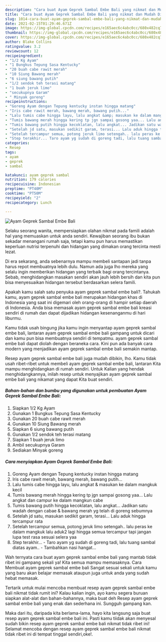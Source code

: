 ```yaml
---
description: "Cara buat Ayam Geprek Sambal Embe Bali yang nikmat dan Mudah Dibuat"
title: "Cara buat Ayam Geprek Sambal Embe Bali yang nikmat dan Mudah Dibuat"
slug: 1014-cara-buat-ayam-geprek-sambal-embe-bali-yang-nikmat-dan-mudah-dibuat
date: 2021-02-15T01:29:46.671Z
image: https://img-global.cpcdn.com/recipes/e165aec6c4abc0cc/680x482cq70/ayam-geprek-sambal-embe-bali-foto-resep-utama.jpg
thumbnail: https://img-global.cpcdn.com/recipes/e165aec6c4abc0cc/680x482cq70/ayam-geprek-sambal-embe-bali-foto-resep-utama.jpg
cover: https://img-global.cpcdn.com/recipes/e165aec6c4abc0cc/680x482cq70/ayam-geprek-sambal-embe-bali-foto-resep-utama.jpg
author: Blake Collins
ratingvalue: 3.2
reviewcount: 12
recipeingredient:
- "1/2 Kg Ayam"
- "1 Bungkus Tepung Sasa Kentucky"
- "20 buah cabe rawit merah"
- "10 Siung Bawang merah"
- "6 siung bawang putih"
- "1/2 sendok teh terasi matang"
- "1 buah jeruk limo"
- "secukupnya Garam"
- " Minyak goreng"
recipeinstructions:
- "Goreng Ayam dengan Tepung kentucky instan hingga matang"
- "Iris cabe rawit merah, bawang merah, bawang putih..."
- "Lalu tumis cabe hingga layu, lalu angkat &amp; masukan ke dalam mangkuk kecil"
- "Tumis bawang merah hingga kering tp jgn sampai gosong yaa... Lalu angkat dan campur ke dalam mangkun cabe"
- "Tumis bawang putih hingga kecoklatan, lalu angkat... Jadikan satu wadah dengan cabae &amp; bawang merah yg telah di goreng sebumnya"
- "Setelah jd satu, masukan sedikit garam, terasi... Lalu aduk hingga tercampur rata"
- "Setelah tercampur semua, potong jeruk limo setengah.. lalu peras ke dalam mangkuk lalu aduk2 lagi hingga semua tercampur tapi jangan lupa test rasa sesuai selera yaa"
- "Step terakhir... Taro ayam yg sudah di goreng tadi, lalu tuang sambal diatas ayam.. Tambahkan nasi hangat..."
categories:
- Resep
tags:
- ayam
- geprek
- sambal

katakunci: ayam geprek sambal 
nutrition: 179 calories
recipecuisine: Indonesian
preptime: "PT40M"
cooktime: "PT50M"
recipeyield: "2"
recipecategory: Lunch

---
```



![Ayam Geprek Sambal Embe Bali](https://img-global.cpcdn.com/recipes/e165aec6c4abc0cc/680x482cq70/ayam-geprek-sambal-embe-bali-foto-resep-utama.jpg)

Selaku seorang wanita, mempersiapkan olahan nikmat pada famili adalah hal yang memuaskan untuk anda sendiri. Kewajiban seorang ibu bukan sekadar menangani rumah saja, tetapi kamu pun harus memastikan keperluan nutrisi terpenuhi dan hidangan yang dimakan orang tercinta mesti lezat.

Di era  sekarang, anda sebenarnya mampu membeli santapan jadi tanpa harus repot membuatnya lebih dulu. Namun ada juga lho mereka yang selalu ingin memberikan hidangan yang terbaik bagi orang tercintanya. Sebab, menghidangkan masakan sendiri akan jauh lebih bersih dan kita pun bisa menyesuaikan hidangan tersebut berdasarkan selera famili. 



Apakah kamu salah satu penyuka ayam geprek sambal embe bali?. Tahukah kamu, ayam geprek sambal embe bali merupakan hidangan khas di Indonesia yang saat ini digemari oleh orang-orang di hampir setiap daerah di Indonesia. Anda bisa memasak ayam geprek sambal embe bali kreasi sendiri di rumah dan dapat dijadikan hidangan kesenanganmu di hari liburmu.

Kamu tidak usah bingung jika kamu ingin menyantap ayam geprek sambal embe bali, lantaran ayam geprek sambal embe bali gampang untuk dicari dan kamu pun bisa membuatnya sendiri di tempatmu. ayam geprek sambal embe bali dapat diolah dengan beraneka cara. Kini pun ada banyak cara modern yang menjadikan ayam geprek sambal embe bali semakin mantap.

Resep ayam geprek sambal embe bali juga mudah dibikin, lho. Kamu tidak usah ribet-ribet untuk membeli ayam geprek sambal embe bali, lantaran Kita mampu menghidangkan di rumah sendiri. Untuk Kalian yang hendak menghidangkannya, inilah resep untuk menyajikan ayam geprek sambal embe bali yang nikamat yang dapat Kita buat sendiri.

<!--inarticleads1-->

##### Bahan-bahan dan bumbu yang digunakan untuk pembuatan Ayam Geprek Sambal Embe Bali:

1. Siapkan 1/2 Kg Ayam
1. Gunakan 1 Bungkus Tepung Sasa Kentucky
1. Gunakan 20 buah cabe rawit merah
1. Gunakan 10 Siung Bawang merah
1. Siapkan 6 siung bawang putih
1. Gunakan 1/2 sendok teh terasi matang
1. Siapkan 1 buah jeruk limo
1. Ambil secukupnya Garam
1. Sediakan  Minyak goreng




<!--inarticleads2-->

##### Cara menyiapkan Ayam Geprek Sambal Embe Bali:

1. Goreng Ayam dengan Tepung kentucky instan hingga matang
1. Iris cabe rawit merah, bawang merah, bawang putih...
1. Lalu tumis cabe hingga layu, lalu angkat &amp; masukan ke dalam mangkuk kecil
1. Tumis bawang merah hingga kering tp jgn sampai gosong yaa... Lalu angkat dan campur ke dalam mangkun cabe
1. Tumis bawang putih hingga kecoklatan, lalu angkat... Jadikan satu wadah dengan cabae &amp; bawang merah yg telah di goreng sebumnya
1. Setelah jd satu, masukan sedikit garam, terasi... Lalu aduk hingga tercampur rata
1. Setelah tercampur semua, potong jeruk limo setengah.. lalu peras ke dalam mangkuk lalu aduk2 lagi hingga semua tercampur tapi jangan lupa test rasa sesuai selera yaa
1. Step terakhir... - Taro ayam yg sudah di goreng tadi, lalu tuang sambal diatas ayam.. - Tambahkan nasi hangat...




Wah ternyata cara buat ayam geprek sambal embe bali yang mantab tidak ribet ini gampang sekali ya! Kita semua mampu memasaknya. Cara Membuat ayam geprek sambal embe bali Sangat sesuai sekali untuk kamu yang baru akan belajar memasak ataupun juga untuk anda yang sudah hebat memasak.

Tertarik untuk mulai mencoba membuat resep ayam geprek sambal embe bali nikmat tidak rumit ini? Kalau kalian ingin, ayo kamu segera buruan siapkan alat-alat dan bahan-bahannya, maka buat deh Resep ayam geprek sambal embe bali yang enak dan sederhana ini. Sungguh gampang kan. 

Maka dari itu, daripada kita berlama-lama, hayo kita langsung saja buat resep ayam geprek sambal embe bali ini. Pasti kamu tiidak akan menyesal sudah bikin resep ayam geprek sambal embe bali nikmat tidak ribet ini! Selamat mencoba dengan resep ayam geprek sambal embe bali nikmat tidak ribet ini di tempat tinggal sendiri,oke!.

